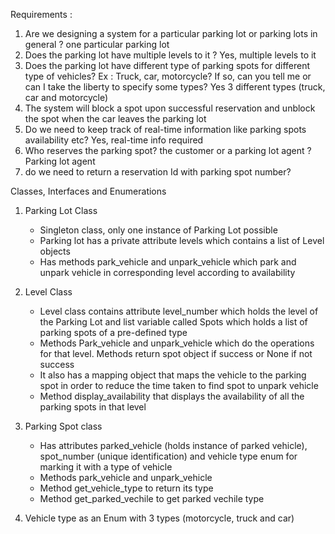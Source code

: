Requirements : 
1) Are we designing a system for a particular parking lot or parking lots in general ? 
one particular parking lot 
2) Does the parking lot have multiple levels to it ? 
Yes, multiple levels to it 
3) Does the parking lot have different type of parking spots for different type of vehicles? Ex : Truck, car, motorcycle? If so, can you tell me or can I take the liberty to specify some types?
Yes 3 different types (truck, car and motorcycle)
4) The system will block a spot upon successful reservation and unblock the spot when the car leaves the parking lot 
5) Do we need to keep track of real-time information like parking spots availability etc? 
Yes, real-time info required
6) Who reserves the parking spot? the customer or a parking lot agent ?
Parking lot agent 
7) do we need to return a reservation Id with parking spot number? 

Classes, Interfaces and Enumerations 
1) Parking Lot Class 
    - Singleton class, only one instance of Parking Lot possible
    - Parking lot has a private attribute levels which contains a list of Level objects
    - Has methods park_vehicle and unpark_vehicle which park and unpark vehicle in corresponding level according to availability


2) Level Class
    - Level class contains attribute level_number which holds the level of the Parking Lot and list variable called Spots which holds a list of parking spots of a pre-defined type 
    - Methods Park_vehicle and unpark_vehicle which do the operations for that level. Methods return spot object if success or None if not success
    - It also has a mapping object that maps the vehicle to the parking spot in order to reduce the time taken to find spot to unpark vehicle 
    - Method display_availability that displays the availability of all the parking spots in that level

3) Parking Spot class 
    - Has attributes parked_vehicle (holds instance of parked vehicle), spot_number (unique identification) and vehicle type enum for marking it with a type of vehicle 
    - Methods park_vehicle and unpark_vehicle 
    - Method get_vehicle_type to return its type 
    - Method get_parked_vechile to get parked vechile type 

4) Vehicle type as an Enum with 3 types (motorcycle, truck and car)


